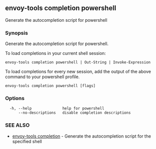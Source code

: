 ## envoy-tools completion powershell

Generate the autocompletion script for powershell

### Synopsis

Generate the autocompletion script for powershell.

To load completions in your current shell session:

	envoy-tools completion powershell | Out-String | Invoke-Expression

To load completions for every new session, add the output of the above command
to your powershell profile.


```
envoy-tools completion powershell [flags]
```

### Options

```
  -h, --help              help for powershell
      --no-descriptions   disable completion descriptions
```

### SEE ALSO

* [envoy-tools completion](envoy-tools_completion.md)	 - Generate the autocompletion script for the specified shell

